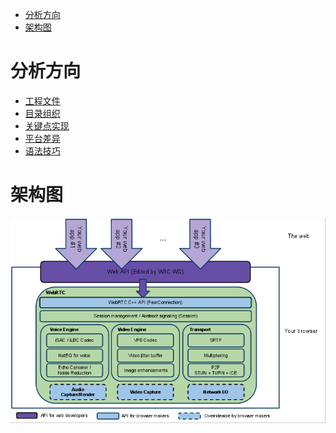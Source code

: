 <!-- TOC -->

- [分析方向](#分析方向)
- [架构图](#架构图)

<!-- /TOC -->

# 分析方向
- [工程文件]()
- [目录组织]()
- [关键点实现]() 
- [平台差异]()
- [语法技巧](./commonTeach.md)
# 架构图
![arch](./webrtc.png "")

